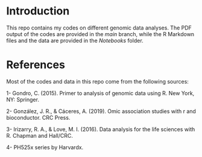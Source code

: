 # Introduction
This repo contains my codes on different genomic data analyses. The PDF output of the codes are provided in the *main* branch, while the R Markdown files and the data are provided in the *Notebooks* folder.

# References
Most of the codes and data in this repo come from the following sources:

1- Gondro, C. (2015). Primer to analysis of genomic data using R. New York, NY: Springer.

2- González, J. R., & Cáceres, A. (2019). Omic association studies with r and bioconductor. CRC Press.

3- Irizarry, R. A., & Love, M. I. (2016). Data analysis for the life sciences with R. Chapman and Hall/CRC.

4- PH525x series by Harvardx.
